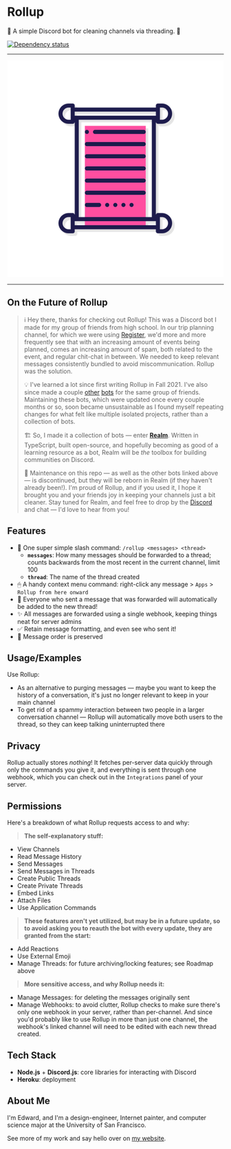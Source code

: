 # Rollup

🌟 A simple Discord bot for cleaning channels via threading. 📜

[![Dependency status](https://david-dm.org/edwardshturman/rollup-bot.svg)](https://david-dm.org/edwardshturman/rollup-bot)

---

![Rollup logo](assets/rollup-logo.png)

---

## On the Future of Rollup

> ℹ️ Hey there, thanks for checking out Rollup! This was a Discord bot I made for my group of friends from high school. In our trip planning channel, for which we were using [Register](https://github.com/edwardshturman/register), we'd more and more frequently see that with an increasing amount of events being planned, comes an increasing amount of spam, both related to the event, and regular chit-chat in between. We needed to keep relevant messages consistently bundled to avoid miscommunication. Rollup was the solution.
>
> 💡 I've learned a lot since first writing Rollup in Fall 2021. I've also since made a couple [other](https://github.com/edwardshturman/register-bot) [bots](https://github.com/edwardshturman/receipt-bot) for the same group of friends. Maintaining these bots, which were updated once every couple months or so, soon became unsustainable as I found myself repeating changes for what felt like multiple isolated projects, rather than a collection of bots.
>
> 🏗️ So, I made it a collection of bots — enter [**Realm**](https://github.com/compsigh/realm). Written in TypeScript, built open-source, and hopefully becoming as good of a learning resource as a bot, Realm will be *the* toolbox for building communities on Discord.
>
> 💚 Maintenance on this repo — as well as the other bots linked above — is discontinued, but they will be reborn in Realm (if they haven't already been!). I'm proud of Rollup, and if you used it, I hope it brought you and your friends joy in keeping your channels just a bit cleaner. Stay tuned for Realm, and feel free to drop by the [Discord](https://discord.realm.so) and chat — I'd love to hear from you!

## Features

- 📜 One super simple slash command: `/rollup <messages> <thread>`
  - **`messages`**: How many messages should be forwarded to a thread; counts backwards from the most recent in the current channel, limit 100
  - **`thread`**: The name of the thread created
- 🖱 A handy context menu command: right-click any message > `Apps` > `Rollup from here onward`
- 🧵 Everyone who sent a message that was forwarded will automatically be added to the new thread!
- ✨ All messages are forwarded using a single webhook, keeping things neat for server admins
- ✅ Retain message formatting, and even see who sent it!
- 💬 Message order is preserved

## Usage/Examples

Use Rollup:

- As an alternative to purging messages — maybe you want to keep the history of a conversation, it's just no longer relevant to keep in your main channel
- To get rid of a spammy interaction between two people in a larger conversation channel — Rollup will automatically move both users to the thread, so they can keep talking uninterrupted there

## Privacy

Rollup actually stores *nothing*! It fetches per-server data quickly through only the commands you give it, and everything is sent through one webhook, which you can check out in the `Integrations` panel of your server.

## Permissions

Here's a breakdown of what Rollup requests access to and why:

> **The self-explanatory stuff:**

- View Channels
- Read Message History
- Send Messages
- Send Messages in Threads
- Create Public Threads
- Create Private Threads
- Embed Links
- Attach Files
- Use Application Commands

> **These features aren't yet utilized, but may be in a future update, so to avoid asking you to reauth the bot with every update, they are granted from the start:**

- Add Reactions
- Use External Emoji
- Manage Threads: for future archiving/locking features; see Roadmap above

> **More sensitive access, and why Rollup needs it:**

- Manage Messages: for deleting the messages originally sent
- Manage Webhooks: to avoid clutter, Rollup checks to make sure there's only one webhook in your server, rather than per-channel. And since you'd probably like to use Rollup in more than just one channel, the webhook's linked channel will need to be edited with each new thread created.

## Tech Stack

- **Node.js** + **Discord.js**: core libraries for interacting with Discord
- **Heroku**: deployment

## About Me

I'm Edward, and I'm a design-engineer, Internet painter, and computer science major at the University of San Francisco.

See more of my work and say hello over on [my website](https://edward.so).
